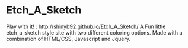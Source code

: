 # Etch_A_Sketch
Play with it! : http://shinyb92.github.io/Etch_A_Sketch/
A Fun little etch_a_sketch style site with two different coloring options.
Made with a combination of HTML/CSS, Javascript and Jquery. 


 
